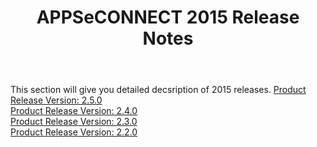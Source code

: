 ﻿---
title: "APPSeCONNECT 2015 Release Notes"
toc: true
tag: developers
category: "release-notes"
menus: 
    AECreleasenotes:
        title: "2015"
        weight: 7
        icon: fa fa-wpexplorer
        identifier: 2015Release
---

This section will give you detailed decsription of 2015 releases.
[Product Release Version: 2.5.0](/release-notes/2015-Q4/)    
[Product Release Version: 2.4.0](/release-notes/2015-Q3/)  
[Product Release Version: 2.3.0](/release-notes/2015-Q2/)  
[Product Release Version: 2.2.0](/release-notes/2015-Q1/)  

